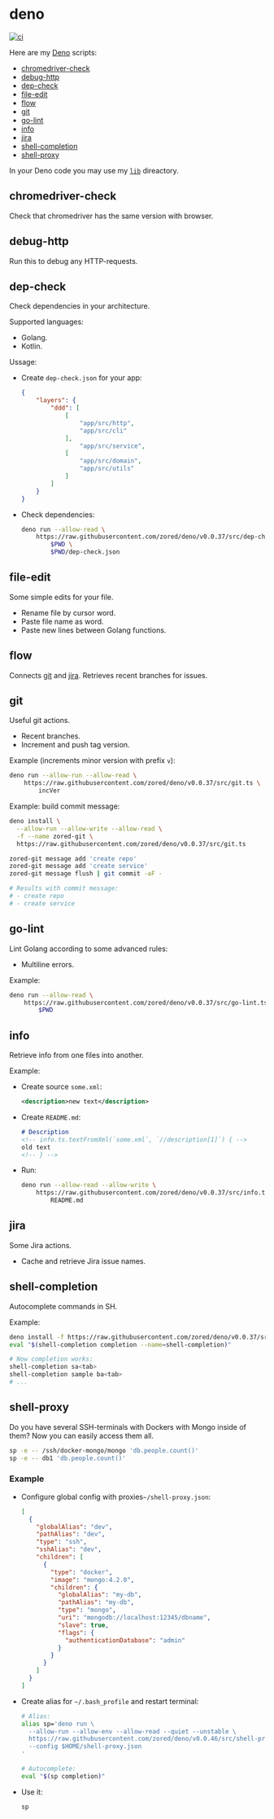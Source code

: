 # deno
[![ci](https://github.com/zored/deno/workflows/ci/badge.svg?branch=master)](https://github.com/zored/deno/actions)

Here are my [Deno](https://deno.land/) scripts:
- [chromedriver-check](#chromedriver-check)
- [debug-http](#debug-http)
- [dep-check](#dep-check)
- [file-edit](#file-edit)
- [flow](#flow)
- [git](#git)
- [go-lint](#go-lint)
- [info](#info)
- [jira](#jira)
- [shell-completion](#shell-completion)
- [shell-proxy](#shell-proxy)

In your Deno code you may use my [`lib`](./src/lib) direactory.

## chromedriver-check
Check that chromedriver has the same version with browser.

## debug-http
Run this to debug any HTTP-requests.

## dep-check
Check dependencies in your architecture.

Supported languages:
- Golang.
- Kotlin.

Ussage:
- Create `dep-check.json` for your app:
    ```json
    {
        "layers": {
            "ddd": [
                [
                    "app/src/http",
                    "app/src/cli"
                ],
                    "app/src/service",
                [
                    "app/src/domain",
                    "app/src/utils"
                ]
            ]
        }
    }
    ```
- Check dependencies:
    ```sh
    deno run --allow-read \
        https://raw.githubusercontent.com/zored/deno/v0.0.37/src/dep-check.ts \
            $PWD \
            $PWD/dep-check.json
    ```

## file-edit
Some simple edits for your file.
- Rename file by cursor word.
- Paste file name as word.
- Paste new lines between Golang functions.

## flow
Connects [git](#git) and [jira](#git). Retrieves recent branches for issues.

## git
Useful git actions.
- Recent branches.
- Increment and push tag version.

Example (increments minor version with prefix `v`):
```sh
deno run --allow-run --allow-read \
    https://raw.githubusercontent.com/zored/deno/v0.0.37/src/git.ts \
	    incVer
```

Example: build commit message:
```sh
deno install \
  --allow-run --allow-write --allow-read \
  -f --name zored-git \
  https://raw.githubusercontent.com/zored/deno/v0.0.37/src/git.ts

zored-git message add 'create repo'
zored-git message add 'create service'
zored-git message flush | git commit -aF -

# Results with commit message:
# - create repo
# - create service
```

## go-lint
Lint Golang according to some advanced rules:
- Multiline errors.

Example:
```sh
deno run --allow-read \
    https://raw.githubusercontent.com/zored/deno/v0.0.37/src/go-lint.ts \
        $PWD
```

## info
Retrieve info from one files into another.

Example:
- Create source `some.xml`:
    ```xml
    <description>new text</description>
    ```
- Create `README.md`:
    ```md
    # Description
    <!-- info.ts.textFromXml(`some.xml`, `//description[1]`) { -->
    old text
    <!-- } -->
    ```
- Run:
    ```sh
    deno run --allow-read --allow-write \
        https://raw.githubusercontent.com/zored/deno/v0.0.37/src/info.ts \
            README.md
    ```

## jira
Some Jira actions.
- Cache and retrieve Jira issue names.

## shell-completion
Autocomplete commands in SH.

Example:
```sh
deno install -f https://raw.githubusercontent.com/zored/deno/v0.0.37/src/shell-completion.ts
eval "$(shell-completion completion --name=shell-completion)"

# Now completion works:
shell-completion sa<tab>
shell-completion sample ba<tab>
# ...
```

## shell-proxy
Do you have several SSH-terminals with Dockers with Mongo inside of them? Now you can easily access them all.

```bash
sp -e -- /ssh/docker-mongo/mongo 'db.people.count()' 
sp -e -- db1 'db.people.count()' 
```

### Example
- Configure global config with proxies`~/shell-proxy.json`:
    ```json
    [
      {
        "globalAlias": "dev",
        "pathAlias": "dev",
        "type": "ssh",
        "sshAlias": "dev",
        "children": [
          {
            "type": "docker",
            "image": "mongo:4.2.0",
            "children": {
              "globalAlias": "my-db",
              "pathAlias": "my-db",
              "type": "mongo",
              "uri": "mongodb://localhost:12345/dbname",
              "slave": true,
              "flags": {
                "authenticationDatabase": "admin"
              }
            }
          }
        ]
      }
    ]
    ```

- Create alias for `~/.bash_profile` and restart terminal:
    ```bash
    # Alias:
    alias sp='deno run \
      --allow-run --allow-env --allow-read --quiet --unstable \
      https://raw.githubusercontent.com/zored/deno/v0.0.46/src/shell-proxy.ts \
      --config $HOME/shell-proxy.json
    '
  
    # Autocomplete:
    eval "$(sp completion)"
    ```

- Use it:
    ```bash
    sp
    ```
